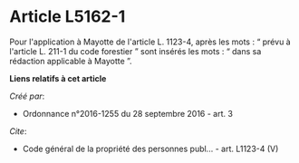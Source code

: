 # Article L5162-1

Pour l'application à Mayotte de l'article L. 1123-4, après les mots : “ prévu à l'article L. 211-1 du code forestier ” sont
insérés les mots : “ dans sa rédaction applicable à Mayotte ”.

**Liens relatifs à cet article**

_Créé par_:

  - Ordonnance n°2016-1255 du 28 septembre 2016 - art. 3

_Cite_:

  - Code général de la propriété des personnes publ... - art. L1123-4 (V)

